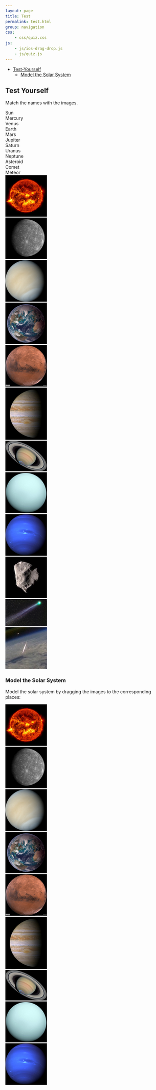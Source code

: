 ```yaml
---
layout: page
title: Test
permalink: test.html
group: navigation
css:
    - css/quiz.css
js:
    - js/ios-drag-drop.js
    - js/quiz.js
---
```


* [Test-Yourself](#test-yourself)
  * [Model the Solar System](#model-the-solar-system)

## Test Yourself
Match the names with the images.

<script>
window.onload = function init() {
    // Quizzes have to in order to match with answerers.
    //
    // config = { // default values
    //     trailMode: false,
    //     alertResult: true,
    //     randomDestination: true,
    //     infoWrong: '',
    //     answerId: 'answerDiv', // needs to be unique
    //     questionId: 'questionDiv', // needs to be unique
    //     answerItems: '.dragDropSmallBox',
    //     destinationClass: 'destinationBox',
    // };
    var quiz1 = new dragDropQuiz({
        trailMode: false,
        alertResult: true,
        infoWrong: 'You can catch-up on the Solar System <a href="solar-system.html">here</a> and small bodies <a href="small-bodies.html">here</a>',
        answerId: 'answerDiv1',
        questionId: 'questionDiv1',
    });
    var quiz2 = new dragDropQuiz({
        trailMode: false,
        alertResult: true,
        randomDestination: false,
        infoWrong: 'You can catch-up on the Solar System <a href="solar-system.html">here</a>.',
        answerId: 'answerDiv2',
        questionId: 'questionDiv2',
        answerItems: '.draggable',
        destinationClass: 'destinationBox',
    });
};

var iosDragDropShim = { enableEnterLeave: true };
</script>

<div id="overlay" onclick='showNotice()'></div>

<div class="dragScriptContainer">
    <div id="answerDiv1">
        <div class="dragDropSmallBox">Sun</div>
        <div class="dragDropSmallBox">Mercury</div>
        <div class="dragDropSmallBox">Venus</div>
        <div class="dragDropSmallBox">Earth</div>
        <div class="dragDropSmallBox">Mars</div>
        <div class="dragDropSmallBox">Jupiter</div>
        <div class="dragDropSmallBox">Saturn</div>
        <div class="dragDropSmallBox">Uranus</div>
        <div class="dragDropSmallBox">Neptune</div>
        <div class="dragDropSmallBox">Asteroid</div>
        <div class="dragDropSmallBox">Comet</div>
        <div class="dragDropSmallBox">Meteor</div>
    </div>
    <div id="questionDiv1">
        <div class="col">
            <div class="imgContainer"><img src="img/130/sun.jpg" alt="Our Sun"></div>
            <div class="destinationBox"></div>
        </div>
        <div class="col">
            <div class="imgContainer"><img src="img/130/mercury.jpg" alt="Mercury"></div>
            <div class="destinationBox"></div>
        </div>
        <div class="col">
            <div class="imgContainer"><img src="img/130/venus.jpg" alt="Venus"></div>
            <div class="destinationBox"></div>
        </div>
        <div class="col">
            <div class="imgContainer"><img src="img/130/earth.jpg" alt="Earth"></div>
            <div class="destinationBox"></div>
        </div>
        <div class="col">
            <div class="imgContainer"><img src="img/130/mars.jpg" alt="Mars"></div>
            <div class="destinationBox"></div>
        </div>
        <div class="col">
            <div class="imgContainer"><img src="img/130/jupiter.jpg" alt="Jupiter"></div>
            <div class="destinationBox"></div>
        </div>
        <div class="col">
            <div class="imgContainer"><img src="img/130/saturn.jpg" alt="Saturn"></div>
            <div class="destinationBox"></div>
        </div>
        <div class="col">
            <div class="imgContainer"><img src="img/130/uranus.jpg" alt="Uranus"></div>
            <div class="destinationBox"></div>
        </div>
        <div class="col">
            <div class="imgContainer"><img src="img/130/neptune.jpg" alt="Neptune"></div>
            <div class="destinationBox"></div>
        </div>
        <div class="col">
            <div class="imgContainer"><img src="img/130/asteroid.jpg" alt="Asteroid"></div>
            <div class="destinationBox"></div>
        </div>
        <div class="col">
            <div class="imgContainer"><img src="img/130/comet.jpg" alt="Comet"></div>
            <div class="destinationBox"></div>
        </div>
        <div class="col">
            <div class="imgContainer"><img src="img/130/ISS-meteor.jpg" alt="Meteor"></div>
            <div class="destinationBox"></div>
        </div>
    </div>
</div>

### Model the Solar System
Model the solar system by dragging the images to the corresponding places:

<div class="dragScriptContainer">
    <div id="answerDiv2">
        <div class="draggable"><img src="img/130/sun.jpg" alt="Our Sun"></div>
        <div class="draggable"><img src="img/130/mercury.jpg" alt="Mercury"></div>
        <div class="draggable"><img src="img/130/venus.jpg" alt="Venus"></div>
        <div class="draggable"><img src="img/130/earth.jpg" alt="Earth"></div>
        <div class="draggable"><img src="img/130/mars.jpg" alt="Mars"></div>
        <div class="draggable"><img src="img/130/jupiter.jpg" alt="Jupiter"></div>
        <div class="draggable"><img src="img/130/saturn.jpg" alt="Saturn"></div>
        <div class="draggable"><img src="img/130/uranus.jpg" alt="Uranus"></div>
        <div class="draggable"><img src="img/130/neptune.jpg" alt="Neptune"></div>
    </div>
    <div id="questionDiv2">
        <div id="p1" class="destinationBox"></div>
        <div id="p2" class="destinationBox"></div>
        <div id="p3" class="destinationBox"></div>
        <div id="p4" class="destinationBox"></div>
        <div id="p5" class="destinationBox"></div>
        <div id="p6" class="destinationBox"></div>
        <div id="p7" class="destinationBox"></div>
        <div id="p8" class="destinationBox"></div>
        <div id="p9" class="destinationBox"></div>
    </div>
</div>
